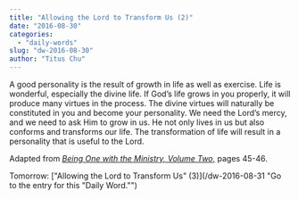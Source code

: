 ```yaml
---
title: "Allowing the Lord to Transform Us (2)"
date: "2016-08-30"
categories: 
  - "daily-words"
slug: "dw-2016-08-30"
author: "Titus Chu"
---
```


A good personality is the result of growth in life as well as exercise. Life is wonderful, especially the divine life. If God’s life grows in you properly, it will produce many virtues in the process. The divine virtues will naturally be constituted in you and become your personality. We need the Lord’s mercy, and we need to ask Him to grow in us. He not only lives in us but also conforms and transforms our life. The transformation of life will result in a personality that is useful to the Lord.

Adapted from _[Being One with the Ministry, Volume Two,](/book-one-with-the-ministry-vol-2/ "Go to the listing for this book.")_ pages 45-46.

Tomorrow: ["Allowing the Lord to Transform Us" (3)](/dw-2016-08-31 "Go to the entry for this "Daily Word."")
